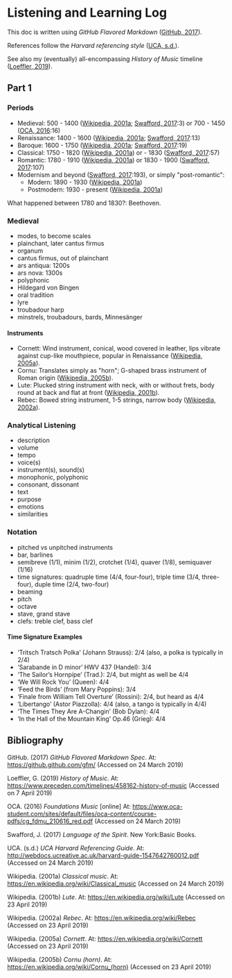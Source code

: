 # Listening and Learning Log

This doc is written using _GitHub Flavored Markdown_ ([GitHub, 2017]).

References follow the _Harvard referencing style_ ([UCA, s.d.]).

See also my (eventually) all-encompassing _History of Music_ timeline ([Loeffler, 2019]).

## Part 1

### Periods

- Medieval: 500 - 1400 ([Wikipedia, 2001a]; [Swafford, 2017]:3) or 700 - 1450 ([OCA, 2016]:16)
- Renaissance: 1400 - 1600 ([Wikipedia, 2001a]; [Swafford, 2017]:13)
- Baroque: 1600 - 1750 ([Wikipedia, 2001a]; [Swafford, 2017]:19)
- Classical: 1750 - 1820 ([Wikipedia, 2001a]) or - 1830 ([Swafford, 2017]:57)
- Romantic: 1780 - 1910  ([Wikipedia, 2001a]) or 1830 - 1900 ([Swafford, 2017]:107)
- Modernism and beyond ([Swafford, 2017]:193), or simply "post-romantic":
    - Modern: 1890 - 1930 ([Wikipedia, 2001a])
    - Postmodern: 1930 - present ([Wikipedia, 2001a])

What happened between 1780 and 1830?: Beethoven.

### Medieval

- modes, to become scales
- plainchant, later cantus firmus
- organum
- cantus firmus, out of plainchant
- ars antiqua: 1200s
- ars nova: 1300s
- polyphonic
- Hildegard von Bingen
- oral tradition
- lyre
- troubadour harp
- minstrels, troubadours, bards, Minnesänger

#### Instruments

- Cornett: Wind instrument, conical, wood covered in leather, lips vibrate against cup-like mouthpiece, popular in Renaissance ([Wikipedia, 2005a]).
- Cornu: Translates simply as "horn"; G-shaped brass instrument of Roman origin ([Wikipedia, 2005b]).
- Lute: Plucked string instrument with neck, with or without frets, body round at back and flat at front ([Wikipedia, 2001b]).
- Rebec: Bowed string instrument, 1-5 strings, narrow body ([Wikipedia, 2002a]).

### Analytical Listening

- description
- volume
- tempo
- voice(s)
- instrument(s), sound(s)
- monophonic, polyphonic
- consonant, dissonant 
- text
- purpose
- emotions
- similarities 

### Notation

- pitched vs unpitched instruments
- bar, barlines
- semibreve (1/1), minim (1/2), crotchet (1/4), quaver (1/8), semiquaver (1/16)
- time signatures: quadruple time (4/4, four-four), triple time (3/4, three-four), duple time (2/4, two-four)
- beaming
- pitch
- octave
- stave, grand stave
- clefs: treble clef, bass clef

#### Time Signature Examples

- ‘Tritsch Tratsch Polka’ (Johann Strauss): 2/4 (also, a polka is typically in 2/4)
- ‘Sarabande in D minor’ HWV 437 (Handel): 3/4
- ‘The Sailor’s Hornpipe’ (Trad.): 2/4, but might as well be 4/4
- ‘We Will Rock You’ (Queen): 4/4
- ‘Feed the Birds’ (from Mary Poppins): 3/4
- ‘Finale from William Tell Overture’ (Rossini): 2/4, but heard as 4/4
- ‘Libertango’ (Astor Piazzolla): 4/4 (also, a tango is typically in 4/4)
- ‘The Times They Are A-Changin’ (Bob Dylan): 4/4
- ‘In the Hall of the Mountain King’ Op.46 (Grieg): 4/4

## Bibliography

[GitHub, 2017]: https://github.github.com/gfm/
GitHub. (2017) _GitHub Flavored Markdown Spec_. At: <https://github.github.com/gfm/> (Accessed on 24 March 2019)

[Loeffler, 2019]: https://www.preceden.com/timelines/458162-history-of-music
Loeffler, G. (2019) _History of Music_. At: <https://www.preceden.com/timelines/458162-history-of-music> (Accessed on 7 April 2019)

[OCA, 2016]: https://www.oca-student.com/sites/default/files/oca-content/course-pdfs/cg_fdmu_210616_red.pdf
OCA. (2016) _Foundations Music_ [online] At: <https://www.oca-student.com/sites/default/files/oca-content/course-pdfs/cg_fdmu_210616_red.pdf> (Accessed on 24 March 2019)

[Swafford, 2017]: https://books.google.com/books?id=_KpEvgAACAAJ
Swafford, J. (2017) _Language of the Spirit_. New York:Basic Books.

[UCA, s.d.]: http://webdocs.ucreative.ac.uk/harvard-guide-1547642760012.pdf
UCA. (s.d.) _UCA Harvard Referencing Guide_. At: <http://webdocs.ucreative.ac.uk/harvard-guide-1547642760012.pdf> (Accessed on 24 March 2019)

[Wikipedia, 2001a]: https://en.wikipedia.org/wiki/Classical_music
Wikipedia. (2001a) _Classical music_. At: <https://en.wikipedia.org/wiki/Classical_music> (Accessed on 24 March 2019)

[Wikipedia, 2001b]: https://en.wikipedia.org/wiki/Lute
Wikipedia. (2001b) _Lute_. At: <https://en.wikipedia.org/wiki/Lute> (Accessed on 23 April 2019)

[Wikipedia, 2002a]: https://en.wikipedia.org/wiki/Rebec
Wikipedia. (2002a) _Rebec_. At: <https://en.wikipedia.org/wiki/Rebec> (Accessed on 23 April 2019)

[Wikipedia, 2005a]: https://en.wikipedia.org/wiki/Cornett
Wikipedia. (2005a) _Cornett_. At: <https://en.wikipedia.org/wiki/Cornett> (Accessed on 23 April 2019)

[Wikipedia, 2005b]: https://en.wikipedia.org/wiki/Cornu_(horn)
Wikipedia. (2005b) _Cornu (horn)_. At: <https://en.wikipedia.org/wiki/Cornu_(horn)>  (Accessed on 23 April 2019)
